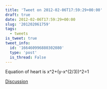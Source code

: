 ```yaml
---
title: 'Tweet on 2012-02-06T17:59:29+00:00'
draft: true
date: 2012-02-06T17:59:29+00:00
slug: '201202061759'
tags:
  - tweets
is_tweet: true
tweet_info:
  id: '166460996880302080'
  type: 'post'
  is_thread: False
---
```




Equation of heart is x^2+(y-x^(2/3))^2=1

[Discussion](https://x.com/sytelus/status/166460996880302080)

